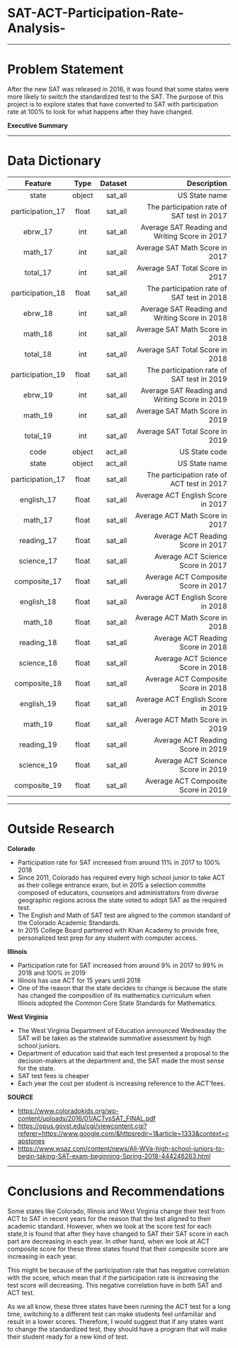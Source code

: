 # SAT-ACT-Participation-Rate-Analysis-
-----------------------------------------
# Problem Statement

After the new SAT was released in 2016, it was found that some states were more likely to switch the standardized test to the SAT. The purpose of this project is to explore states that have converted to SAT with participation rate at 100% to look for what happens after they have changed.

**Executive Summary**


-----------------------------------------
# Data Dictionary

| Feature           | Type         | Dataset           | Description                                |
| :---------------: | :----------: | ----------------: | -----------------------------------------: |
|state             | object       | sat_all           | US State name                              |
|participation_17  | float        | sat_all           | The participation rate of SAT test in 2017 |
|ebrw_17           | int          | sat_all           |Average SAT Reading and Writing Score in 2017  |
|math_17           | int          | sat_all           |Average SAT Math Score in 2017              |
|total_17          | int          | sat_all           |Average SAT Total Score in 2017             |
|participation_18  | float        | sat_all           | The participation rate of SAT test in 2018 |
|ebrw_18           | int          | sat_all           |Average SAT Reading and Writing Score in 2018 |
|math_18           | int          | sat_all           |Average SAT Math Score in 2018              |
|total_18          | int          | sat_all           |Average SAT Total Score in 2018             |
|participation_19  | float        | sat_all           | The participation rate of SAT test in 2019 |
|ebrw_19           | int          | sat_all           |Average SAT Reading and Writing Score in 2019 |
|math_19           | int          | sat_all           |Average SAT Math Score in 2019              |
|total_19          | int          | sat_all           |Average SAT Total Score in 2019             |
|code              | object       | act_all           | US State code                              |
|state             | object       | act_all           | US State name                              |
|participation_17  | float        | sat_all           | The participation rate of ACT test in 2017 |
|english_17        | float        | sat_all           |Average ACT English Score in 2017           |
|math_17           | float        | sat_all           |Average ACT Math Score in 2017              |
|reading_17        | float        | sat_all           |Average ACT Reading Score in 2017           |
|science_17        | float        | sat_all           |Average ACT Science Score in 2017           |
|composite_17      | float        | sat_all           |Average ACT Composite Score in 2017         |
|english_18        | float        | sat_all           |Average ACT English Score in 2018           |
|math_18           | float        | sat_all           |Average ACT Math Score in 2018              |
|reading_18        | float        | sat_all           |Average ACT Reading Score in 2018           |
|science_18        | float        | sat_all           |Average ACT Science Score in 2018           |
|composite_18      | float        | sat_all           |Average ACT Composite Score in 2018         |
|english_19        | float        | sat_all           |Average ACT English Score in 2019           |
|math_19           | float        | sat_all           |Average ACT Math Score in 2019              |
|reading_19        | float        | sat_all           |Average ACT Reading Score in 2019           |
|science_19        | float        | sat_all           |Average ACT Science Score in 2019           |
|composite_19      | float        | sat_all           |Average ACT Composite Score in 2019         |

-----------------------------------------------------------------------------------------------------
# Outside Research

**Colorado**
   
- Participation rate for SAT increased from around 11% in 2017 to 100% 2018
- Since 2011, Colorado has required every high school junior to take ACT as their college entrance exam, but in 2015 a      selection committe composed of educators, counselors and administrators from diverse geographic regions across the state voted to adopt SAT as the required test.
- The English and Math of SAT test are aligned to the common standard of the Colorado Academic Standards.
- In 2015 College Board partnered with Khan Academy to provide free, personalized test prep for any student with computer access.

**Illinois**

- Participation rate for SAT increased from around 9% in 2017 to 99% in 2018 and 100% in 2019
- Illinois has use ACT for 15 years until 2018
- One of the reason that the state decides to change is because the state has changed the composition of its mathematics curriculum when Illinois adopted the Common Core State Standards for Mathematics.

**West Virginia**

- The West Virginia Department of Education announced Wednesday the SAT will be taken as the statewide summative assessment by high school juniors.
- Department of education said that each test presented a proposal to the decision-makers at the department and, the SAT made the most sense for the state.
- SAT test fees is cheaper
- Each year the cost per student is increasing reference to the ACT'fees.

**SOURCE**
- https://www.coloradokids.org/wp-content/uploads/2016/01/ACTvsSAT_FINAL.pdf
- https://opus.govst.edu/cgi/viewcontent.cgi?referer=https://www.google.com/&httpsredir=1&article=1333&context=capstones
- https://www.wsaz.com/content/news/All-WVa-high-school-juniors-to-begin-taking-SAT-exam-beginning-Spring-2018-444248263.html

----------------------------------------------------------------------------------------------------------------------------------------------------------
# Conclusions and Recommendations

Some states like Colorado, Illinois and West Virginia change their test from ACT to SAT in recent years for the reason that the test aligned to their academic standard. However, when we look at the score test for each state,it is found that after they have changed to SAT their SAT score in each part are decreasing in each year. In other hand, when we look at ACT composite score for these three states found that their composite score are increasing in each year.

This might be because of the participation rate that has negative correlation with the score, which mean that if the participation rate is increasing the test score will decreasing. This negative correlation have in both SAT and ACT test.

As we all know, these three states have been running the ACT test for a long time, switching to a different test can make students feel unfamiliar and result in a lower scores. Therefore, I would suggest that if any states want to change the standardized test, they should have a program that will make their student ready for a new kind of test.

